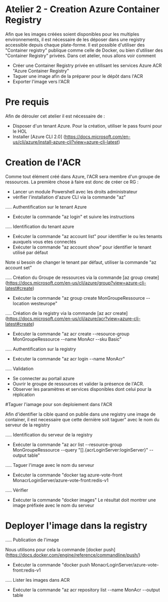 # Atelier 2 - Creation Azure Container Registry

Afin que les images créées soient disponibles pour les multiples environnements, il est nécessaire de les déposer dans une registry accessible depuis chaque plate-forme.
Il est possible d'utiliser des "Container registry" publique comme celle de Docker, ou bien d'utiliser des "Container Registry" privées.
Dans cet atelier, nous allons voir comment
- Créer une Container Registry privée en utilisant les services Azure ACR "Azure Container Registry"
- Taguer une image afin de la préparer pour le dépôt dans l'ACR
- Exporter l'image vers l'ACR


# Pre requis

Afin de dérouler cet atelier il est nécessaire de :
- Disposer d'un tenant Azure. Pour la création, utiliser le pass fourni pour le HOL
- Installer [Azure CLI 2.0] (https://docs.microsoft.com/en-us/cli/azure/install-azure-cli?view=azure-cli-latest)


# Creation de l'ACR

Comme tout élément créé dans Azure, l'ACR sera membre d'un groupe de ressources. La première chose à faire est donc de créer ce RG :
- Lancer un module Powershell avec les droits administrateur 
- vérifier l'installation d'azure CLI via la commande "az"

.....
Authentification sur le tenant Azure
- Exécuter la commande     "az login" et suivre les instructions

.....
Identification du tenant azure
- Exécuter la commande     "az account list"  pour identifier le ou les tenants auxquels vous etes connectés
- Exécuter la commande     "az account show"  pour identifier le tenant utilisé par défaut

Note si besoin de changer le tenant par défaut, utiliser la commande "az account set"

.....
Création du Groupe de ressources via la commande [az group create] (https://docs.microsoft.com/en-us/cli/azure/group?view=azure-cli-latest#create)
- Exécuter la commande     "az group create MonGroupeRessource --location westeurope"

.....
Création de la registry via la commande [az acr create] (https://docs.microsoft.com/en-us/cli/azure/acr?view=azure-cli-latest#create)
- Exécuter la commande     "az acr create --resource-group MonGroupeRessource --name MonAcr --sku Basic"

.....
Authentification sur la registry
- Exécuter la commande     "az acr login --name MonAcr"

.....
Validation 
- Se connecter au portail azure
- Ouvrir le groupe de ressources et valider la présence de l'ACR.
- Observer les paramètres et services disponibles dont celui pour la réplication


#Taguer l'iamage pour son deploiement dans l'ACR

Afin d'identifier la cible quand on publie dans une registry une image de container, il est necessaire que cette dernière soit taguer" avec le nom du serveur de la registry

.....
Identification du serveur de la registry
- Exécuter la commande     "az acr list --resource-group MonGroupeRessource --query "[].{acrLoginServer:loginServer}" --output table"

.....
Taguer l'image avec le nom du serveur
- Exécuter la commande     "docker tag azure-vote-front MonacrLoginServer/azure-vote-front:redis-v1

.....
Vérifier
- Exécuter la commande     "docker images"
Le résultat doit montrer une image préfixée avec le nom du serveur


# Deployer l'image dans la registry

.....
Publication de l'image

Nous utilisons pour cela la commande [docker push] (https://docs.docker.com/engine/reference/commandline/push/)
- Exécuter la commande     "docker push MonacrLoginServer/azure-vote-front:redis-v1

.....
Lister les images dans ACR
- Exécuter la commande     "az acr repository list --name MonAcr --output table
 